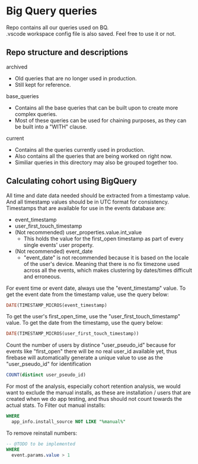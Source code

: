 # Big Query queries
Repo contains all our queries used on BQ.  
.vscode workspace config file is also saved. Feel free to use it or not.


## Repo structure and descriptions
archived
- Old queries that are no longer used in production.
- Still kept for reference.

base_queries
- Contains all the base queries that can be built upon to create more complex queries.
- Most of these queries can be used for chaining purposes, as they can be built into a "WITH" clause.

current
- Contains all the queries currently used in production.
- Also contains all the queries that are being worked on right now.
- Similiar queries in this directory may also be grouped together too.


## Calculating cohort using BigQuery
All time and date data needed should be extracted from a timestamp value. And all timestamp values should be in UTC format for consistency. Timestamps that are available for use in the events database are:
- event_timestamp
- user_first_touch_timestamp
- (Not recommended)  user_properties.value.int_value
    - This holds the value for the first_open timestamp as part of every single events' user property.
- (Not recommended)  event_date
    - "event_date" is not recommended because it is based on the locale of the user's device. Meaning that there is no fix timezone used across all the events, which makes clustering by dates/times difficult and erroneous.

For event time or event date, always use the "event_timestamp" value. To get the event date from the timestamp value, use the query below:
```sql
DATE(TIMESTAMP_MICROS(event_timestamp)
```
To get the user's first_open_time, use the "user_first_touch_timestamp" value. To get the date from the timestamp, use the query below:
```sql
DATE(TIMESTAMP_MICROS(user_first_touch_timestamp))
```
Count the number of users by distince "user_pseudo_id" because for events like "first_open" there will be no real user_id available yet, thus firebase will automatically generate a unique value to use as the "user_pseudo_id" for identification
```sql
COUNT(distinct user_pseudo_id)
```
For most of the analysis, especially cohort retention analysis, we would want to exclude the manual installs, as these are installation / users that are created when we do app testing, and thus should not count towards the actual stats. To Filter out manual installs:
```sql
WHERE
  app_info.install_source NOT LIKE "%manual%"
```
To remove reinstall numbers:
```sql
-- @TODO to be implemented
WHERE
  event.params.value > 1
```